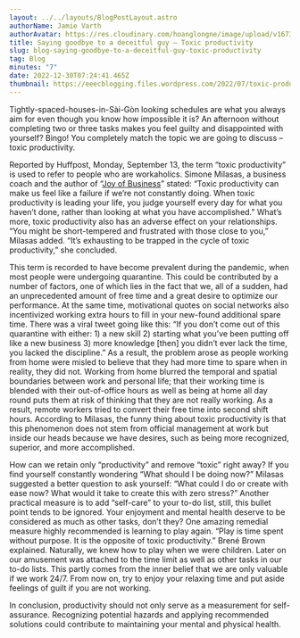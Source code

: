 ```yaml
---
layout: ../../layouts/BlogPostLayout.astro
authorName: Jamie Varth
authorAvatar: https://res.cloudinary.com/hoanglongne/image/upload/v1673108184/Rectangle_101_gmih5d.png
title: Saying goodbye to a deceitful guy – Toxic productivity
slug: blog-saying-goodbye-to-a-deceitful-guy-toxic-productivity
tag: Blog
minutes: "7"
date: 2022-12-30T07:24:41.465Z
thumbnail: https://eeecblogging.files.wordpress.com/2022/07/toxic-productvt-01.jpg?w=3136
---
```

Tightly-spaced-houses-in-Sài-Gòn looking schedules are what you always aim for even though you know how impossible it is? An afternoon without completing two or three tasks makes you feel guilty and disappointed with yourself? Bingo! You completely match the topic we are going to discuss – toxic productivity.

Reported by Huffpost, Monday, September 13, the term “toxic productivity” is used to refer to people who are workaholics. Simone Milasas, a business coach and the author of “[Joy of Business](https://www.amazon.com/Joy-Business-Simone-Milasas/dp/1939261015?tag=brittanyw-20&ascsubtag=606655e7c5b6aa24bc60a566,-1,-1,d,0,0,hp-fil-am=0)” stated: “Toxic productivity can make us feel like a failure if we’re not constantly doing. When toxic productivity is leading your life, you judge yourself every day for what you haven’t done, rather than looking at what you have accomplished.” What’s more, toxic productivity also has an adverse effect on your relationships. “You might be short-tempered and frustrated with those close to you,” Milasas added. “It’s exhausting to be trapped in the cycle of toxic productivity,” she concluded.

This term is recorded to have become prevalent during the pandemic, when most people were undergoing quarantine. This could be contributed by a number of factors, one of which lies in the fact that we, all of a sudden, had an unprecedented amount of free time and a great desire to optimize our performance. At the same time, motivational quotes on social networks also incentivized working extra hours to fill in your new-found additional spare time. There was a viral tweet going like this: “If you don’t come out of this quarantine with either: 1) a new skill 2) starting what you’ve been putting off like a new business 3) more knowledge \[then] you didn’t ever lack the time, you lacked the discipline.” As a result, the problem arose as people working from home were misled to believe that they had more time to spare when in reality, they did not. Working from home blurred the temporal and spatial boundaries between work and personal life; that their working time is blended with their out-of-office hours as well as being at home all day round puts them at risk of thinking that they are not really working. As a result, remote workers tried to convert their free time into second shift hours. According to Milasas, the funny thing about toxic productivity is that this phenomenon does not stem from official management at work but inside our heads because we have desires, such as being more recognized, superior, and more accomplished.

How can we retain only “productivity” and remove “toxic” right away? If you find yourself constantly wondering “What should I be doing now?” Milasas suggested a better question to ask yourself: “What could I do or create with ease now? What would it take to create this with zero stress?” Another practical measure is to add “self-care” to your to-do list, still, this bullet point tends to be ignored. Your enjoyment and mental health deserve to be considered as much as other tasks, don’t they? One amazing remedial measure highly recommended is learning to play again. “Play is time spent without purpose. It is the opposite of toxic productivity.” Brené Brown explained. Naturally, we knew how to play when we were children. Later on our amusement was attached to the time limit as well as other tasks in our to-do lists. This partly comes from the inner belief that we are only valuable if we work 24/7. From now on, try to enjoy your relaxing time and put aside feelings of guilt if you are not working.

In conclusion, productivity should not only serve as a measurement for self-assurance. Recognizing potential hazards and applying recommended solutions could contribute to maintaining your mental and physical health.